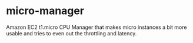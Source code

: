
micro-manager
=============

Amazon EC2 t1.micro CPU Manager that makes micro instances a bit more
usable and tries to even out the throttling and latency.

